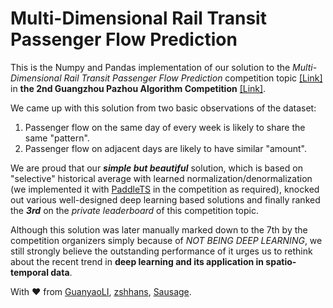# Multi-Dimensional Rail Transit Passenger Flow Prediction

This is the Numpy and Pandas implementation of our solution to the *Multi-Dimensional Rail Transit Passenger Flow Prediction* competition topic [[Link]](https://aistudio.baidu.com/aistudio/competition/detail/958/0/introduction) in **the 2nd Guangzhou Pazhou Algorithm Competition** [[Link]](https://ai.baidu.com/tech/competition/pazhou).

We came up with this solution from two basic observations of the dataset:
1. Passenger flow on the same day of every week is likely to share the same "pattern".
2. Passenger flow on adjacent days are likely to have similar "amount".

We are proud that our ***simple but beautiful*** solution, which is based on "selective" historical average with learned normalization/denormalization (we implemented it with [PaddleTS](https://github.com/PaddlePaddle/PaddleTS) in the competition as required), knocked out various well-designed deep learning based solutions and finally ranked the ***3rd*** on the *private leaderboard* of this competition topic.

Although this solution was later manually marked down to the 7th by the competition organizers simply because of *NOT BEING DEEP LEARNING*, we still strongly believe the outstanding performance of it urges us to rethink about the recent trend in **deep learning and its application in spatio-temporal data**.

With :heart: from [GuanyaoLI](https://github.com/GuanyaoLI), [zshhans](https://gist.github.com/zshhans), [Sausage](https://github.com/Sausage-SONG).
